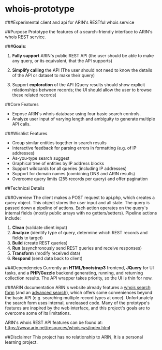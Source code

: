 # whois-prototype

###Experimental client and api for ARIN's RESTful whois service

##Purpose
Prototype the features of a search-friendly interface to ARIN's whois REST service. 

###**Goals**:
1. **Fully support** ARIN's public REST API (the user should be able to make any query, or its equivalent, that the API supports)

2. **Simplify calling** the API (The user should not need to know the details of the API or dataset to make their query)

3. Support **exploration** of the API (Query results should show explicit relationships between records; the UI should allow the user to browse these related records)

##Core Features
- Expose ARIN's whois database using four basic search controls.
- Analyze user input of varying length and ambiguity to generate multiple API calls.

###Wishlist Features 
- Group similar entities together in search results
- Interactive feedback for parsing errors in formatting (e.g. of IP addresses)
- As-you-type search suggest
- Graphical tree of entities by IP address blocks
- Support wildcards for all queries (including IP addresses)
- Support for domain names (combining DNS and ARIN results)
- Overcome query limits (255 records per query) and offer pagination

##Technical Details

###Overview
The client makes a POST request to api.php, which creates a query object. This object stores the user input and all state. The query is passed down a pipeline of actions. Each action operates on the query's internal fields (mostly public arrays with no getters/setters). Pipeline actions include:
1.	**Clean** (validate client input)
2.	**Analyze** (identify type of query, determine which REST records and fields to target)
3.	**Build** (create REST queries)
4.	**Run** (asynchronously send REST queries and receive responses)
5.  **Transform** (modify received data)
6.	**Respond** (send data back to client)

###Dependencies
Currently an **HTML/bootstrap3** frontend, **JQuery** for UI tasks, and a **PHP/Guzzle** backend generating, running, and returning collection results. The API wrapper takes priority, so the UI is thin for now.  

###ARIN documentation
ARIN's website already features a [whois search form](https://www.arin.net/) (and an [advanced search](https://whois.arin.net/ui/advanced.jsp)), which offers some conveniences beyond the basic API (e.g. searching multiple record types at once). Unfortunately the search form uses internal, unreleased code. Many of the prototype's features are inspired by the web interface, and this project's goals are to overcome some of its limitations.

ARIN's whois REST API features can be found at: https://www.arin.net/resources/whoisrws/index.html

##Disclaimer
This project has no relationship to ARIN, It is a personal learning project.